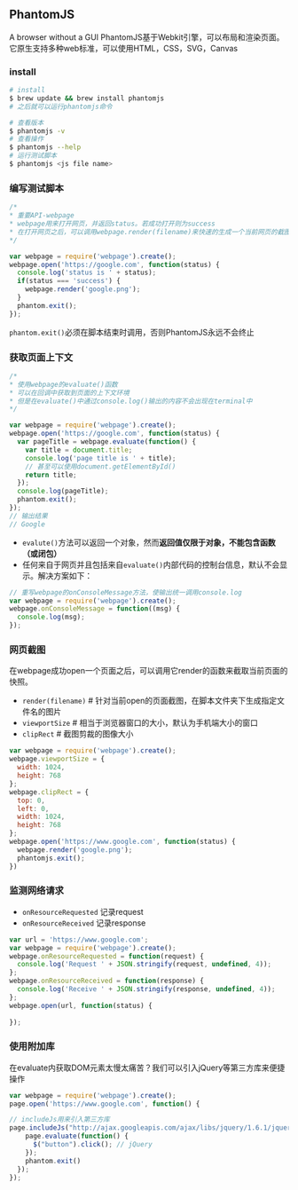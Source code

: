 ## PhantomJS

A browser without a GUI
PhantomJS基于Webkit引擎，可以布局和渲染页面。它原生支持多种web标准，可以使用HTML，CSS，SVG，Canvas

### install

```bash
# install
$ brew update && brew install phantomjs
# 之后就可以运行phantomjs命令

# 查看版本
$ phantomjs -v
# 查看操作
$ phantomjs --help
# 运行测试脚本
$ phantomjs <js file name>
```

### 编写测试脚本

```js
/*
* 重要API-webpage
* webpage用来打开网页，并返回status。若成功打开则为success
* 在打开网页之后，可以调用webpage.render(filename)来快速的生成一个当前网页的截图
*/

var webpage = require('webpage').create();
webpage.open('https://google.com', function(status) {
  console.log('status is ' + status);
  if(status === 'success') {
    webpage.render('google.png');
  }
  phantom.exit();
});
```

`phantom.exit()`必须在脚本结束时调用，否则PhantomJS永远不会终止

### 获取页面上下文

```js
/*
* 使用webpage的evaluate()函数
* 可以在回调中获取到页面的上下文环境
* 但是在evaluate()中通过console.log()输出的内容不会出现在terminal中
*/

var webpage = require('webpage').create();
webpage.open('https://google.com', function(status) {
  var pageTitle = webpage.evaluate(function() {
    var title = document.title;
    console.log('page title is ' + title);
    // 甚至可以使用document.getElementById()
    return title;
  });
  console.log(pageTitle);
  phantom.exit();
});
// 输出结果
// Google


```

- `evalute()`方法可以返回一个对象，然而**返回值仅限于对象，不能包含函数（或闭包）**
- 任何来自于网页并且包括来自`evaluate()`内部代码的控制台信息，默认不会显示。解决方案如下：

```js
// 重写webpage的onConsoleMessage方法，使输出统一调用console.log
var webpage = require('webpage').create();
webpage.onConsoleMessage = function((msg) {
  console.log(msg);
});
```

### 网页截图

在webpage成功open一个页面之后，可以调用它render的函数来截取当前页面的快照。

- `render(filename)` # 针对当前open的页面截图，在脚本文件夹下生成指定文件名的图片
- `viewportSize` # 相当于浏览器窗口的大小，默认为手机端大小的窗口
- `clipRect` # 截图剪裁的图像大小

```js
var webpage = require('webpage').create();
webpage.viewportSize = {
  width: 1024,
  height: 768
};
webpage.clipRect = {
  top: 0,
  left: 0,
  width: 1024,
  height: 768
};
webpage.open('https://www.google.com', function(status) {
  webpage.render('google.png');
  phantomjs.exit();
})
```

### 监测网络请求

- `onResourceRequested` 记录request
- `onResourceReceived` 记录response

```js
var url = 'https://www.google.com';
var webpage = require('webpage').create();
webpage.onResourceRequested = function(request) {
  console.log('Request ' + JSON.stringify(request, undefined, 4));
};
webpage.onResourceReceived = function(response) {
  console.log('Receive ' + JSON.stringify(response, undefined, 4));
};
webpage.open(url, function(status) {
  
});
```



### 使用附加库

在evaluate内获取DOM元素太慢太痛苦？我们可以引入jQuery等第三方库来便捷操作

```js
var webpage = require('webpage').create();
page.open('https://www.google.com', function() {

// includeJs用来引入第三方库
page.includeJs("http://ajax.googleapis.com/ajax/libs/jquery/1.6.1/jquery.min.js", function() {
    page.evaluate(function() {
      $("button").click(); // jQuery
    });
    phantom.exit()
  });
});
```